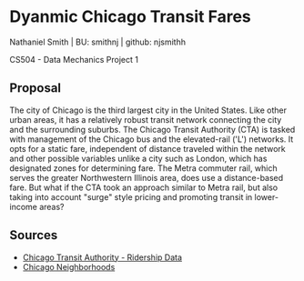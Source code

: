# Dyanmic Chicago Transit Fares
Nathaniel Smith | BU: smithnj | github: njsmithh

CS504 - Data Mechanics Project 1

## Proposal
The city of Chicago is the third largest city in the United States. Like other urban areas, it has a relatively robust transit network connecting the city and the surrounding suburbs. The Chicago Transit Authority (CTA) is tasked with management of the Chicago bus and the elevated-rail ('L') networks. It opts for a static fare, independent of distance traveled within the network and other possible variables unlike a city such as London, which has designated zones for determining fare. The Metra commuter rail, which serves the greater Northwestern Illinois area, does use a distance-based fare. But what if the CTA took an approach similar to Metra rail, but also taking into account "surge" style pricing and promoting transit in lower-income areas?

## Sources
* [Chicago Transit Authority - Ridership Data](https://data.cityofchicago.org/Transportation/CTA-Ridership-L-Station-Entries-Monthly-Day-Type-A/t2rn-p8d7)
* [Chicago Neighborhoods](https://google.com)